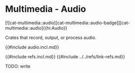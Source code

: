 # Multimedia - Audio

[![cat-multimedia::audio][cat-multimedia::audio-badge]][cat-multimedia::audio]{{hi:Audio}}

Crates that record, output, or process audio.

{{#include audio.incl.md}}

{{#include refs.incl.md}}
{{#include ../../refs/link-refs.md}}

<div class="hidden">
TODO: write
</div>
